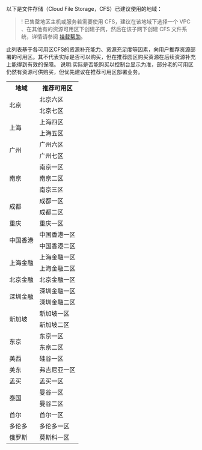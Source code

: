 以下是文件存储（Cloud File Storage，CFS）已建议使用的地域：

>! 已售罄地区主机或服务若需要使用 CFS，建议在该地域下选择一个 VPC 、在其他有的资源可用区下创建子网，然后在该子网下创建 CFS 文件系统，详情请参阅 [挂载帮助](https://cloud.tencent.com/document/product/582/9551#.E6.9F.90.E5.8F.AF.E7.94.A8.E5.8C.BA.E4.B8.8B-cfs-.E8.B5.84.E6.BA.90.E5.B7.B2.E5.94.AE.E7.BD.84.EF.BC.8C.E5.A6.82.E4.BD.95.E7.BB.A7.E7.BB.AD.E4.BD.BF.E7.94.A8.EF.BC.9F)。


此列表基于各可用区CFS的资源补充能力、资源充足度等因素，向用户推荐资源部署的可用区。其不代表实际是否可以购买，但在推荐园区购买资源在后续资源补充上能得到有效的保障。
说明:实际是否能购买以控制台显示为准，部分老的可用区仍然有资源可供购买，但优先建议在推荐可用区部署业务。

<table>
<tr>
    <th>地域</th>
    <th>推荐可用区</th>

</tr>
  <tr>
    <td rowspan="3">北京</td>
  </tr>
		<tr>
    <td>北京六区</td>
  </tr>
		<tr>
    <td>北京七区</td>
  </tr>
	<tr>
    <td rowspan="2">上海</td>
    <td>上海四区</td>
  </tr>
		<tr>
    <td>上海五区</td>
  </tr>
	<tr>
    <td rowspan="3">广州</td>
  </tr>
	<tr>
    <td>广州六区</td>
  </tr>
	<tr>
    <td>广州七区</td>
  </tr>
	<tr>
    <td rowspan="3">南京</td>
    <td>南京一区</td>
  </tr>
	<tr>
    <td>南京二区</td>
 </tr>
	<tr>
    <td>南京三区</td>
	<tr>
    <td rowspan="2"> 成都</td>
    <td>成都一区</td>
  </tr>
	<tr>
    <td>成都二区</td>
  </tr>
		<tr>
    <td>重庆</td>
    <td>重庆一区</td>
  </tr>
	<tr>
    <td rowspan="2">中国香港</td>
    <td>中国香港一区</td>
	</tr>
	<tr>
    <td>中国香港二区</td>
	<tr>
		<td rowspan="2">上海金融</td>
		<td>上海金融一区</td>
	</tr>
	<tr>
		<td>上海金融二区</td>
	</tr>
		<td rowspan="1">北京金融</td>
		<td>北京金融一区</td>
	</tr>
	<tr>
		<td rowspan="2">深圳金融</td>
		<td>深圳金融一区</td>
	</tr>
	<tr>
		<td>深圳金融二区</td>
	</tr>
	<tr>
    <td rowspan="2">新加坡</td>
    <td>新加坡一区</td>
	</tr>
	<tr>
    <td>新加坡二区</td>
  </tr>
  <tr>
    <td rowspan="2">东京</td>
    <td>东京一区</td>
	</tr>
	<tr>
    <td>东京二区</td>
  </tr>
    <tr>
    <td>美西</td>
    <td>硅谷一区</td>
  </tr>
    <tr>
    <td>美东</td>
    <td>弗吉尼亚一区</td>
  </tr>
  <tr>
    <td>孟买</td>
    <td>孟买一区</td>
  </tr>
    <td rowspan="2">泰国</td>
    <td>曼谷一区</td>
  </tr>
  <tr>
    <td>曼谷二区</td>
  </tr>
    <tr>
    <td>首尔</td>
    <td>首尔一区</td>
  </tr>
	    <tr>
    <td>多伦多</td>
    <td>多伦多一区</td>
  </tr>
	    <tr>
    <td>俄罗斯</td>
    <td>莫斯科一区</td>
  </tr>
</table>

